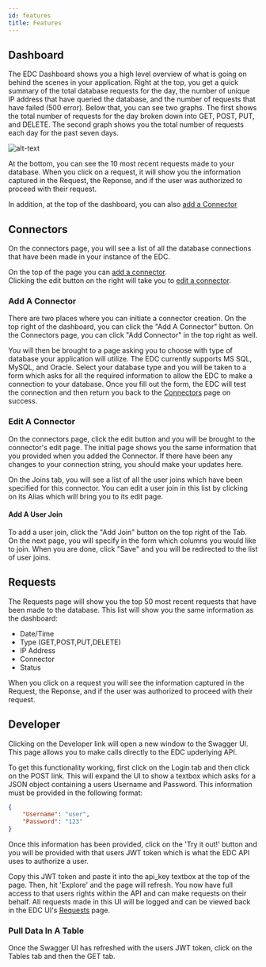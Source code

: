 ```yaml
---
id: features
title: Features
---
```


## Dashboard

The EDC Dashboard shows you a high level overview of what is going on behind the scenes in your application. Right at the top, you get a quick summary of the total database requests for the day, the number of unique IP address that have queried the database, and the number of requests that have failed (500 error). Below that, you can see two graphs. The first shows the total number of requests for the day broken down into GET, POST, PUT, and DELETE. The second graph shows you the total number of requests each day for the past seven days.

![alt-text](/img/dashboard.PNG "Dashboard")

At the bottom, you can see the 10 most recent requests made to your database. When you click on a request, it will show you the information captured in the Request, the Reponse, and if the user was authorized to proceed with their request.

In addition, at the top of the dashboard, you can also [add a Connector](#)

## Connectors

On the connectors page, you will see a list of all the database connections that have been made in your instance of the EDC.  
  
On the top of the page you can [add a connector](#).   
Clicking the edit button on the right will take you to [edit a connector](#). 

### Add A Connector

There are two places where you can initiate a connector creation. On the top right of the dashboard, you can click the "Add A Connector" button. On the Connectors page, you can click "Add Connector" in the top right as well. 

You will then be brought to a page asking you to choose with type of database your application will utilize. The EDC currently supports MS SQL, MySQL, and Oracle. Select your database type and you will be taken to a form which asks for all the required information to allow the EDC to make a connection to your database. Once you fill out the form, the EDC will test the connection and then return you back to the [Connectors](#) page on success.

### Edit A Connector

On the connectors page, click the edit button and you will be brought to the connector's edit page. The initial page shows you the same information that you provided when you added the Connector. If there have been any changes to your connection string, you should make your updates here.

On the Joins tab, you will see a list of all the user joins which have been specified for this connector. You can edit a user join in this list by clicking on its Alias which will bring you to its edit page. 

#### Add A User Join

To add a user join, click the "Add Join" button on the top right of the Tab. On the next page, you will specify in the form which columns you would like to join. When you are done, click "Save" and you will be redirected to the list of user joins. 

## Requests

The Requests page will show you the top 50 most recent requests that have been made to the database. This list will show you the same information as the dashboard:   
* Date/Time  
* Type (GET,POST,PUT,DELETE)  
* IP Address  
* Connector  
* Status  

When you click on a request you will see the information captured in the Request, the Reponse, and if the user was authorized to proceed with their request.

## Developer

Clicking on the Developer link will open a new window to the Swagger UI. This page allows you to make calls directly to the EDC upderlying API.  

To get this functionality working, first click on the Login tab and then click on the POST link. This will expand the UI to show a textbox which asks for a JSON object containing a users Username and Password. This information must be provided in the following format:  

```json
{
    "Username": "user",
    "Password": "123"
}
```
Once this information has been provided, click on the 'Try it out!' button and you will be provided with that users JWT token which is what the EDC API uses to authorize a user.  

Copy this JWT token and paste it into the api_key textbox at the top of the page. Then, hit 'Explore' and the page will refresh. You now have full access to that users rights within the API and can make requests on their behalf. All requests made in this UI will be logged and can be viewed back in the EDC UI's [Requests](#) page.

### Pull Data In A Table

Once the Swagger UI has refreshed with the users JWT token, click on the Tables tab and then the GET tab. 
